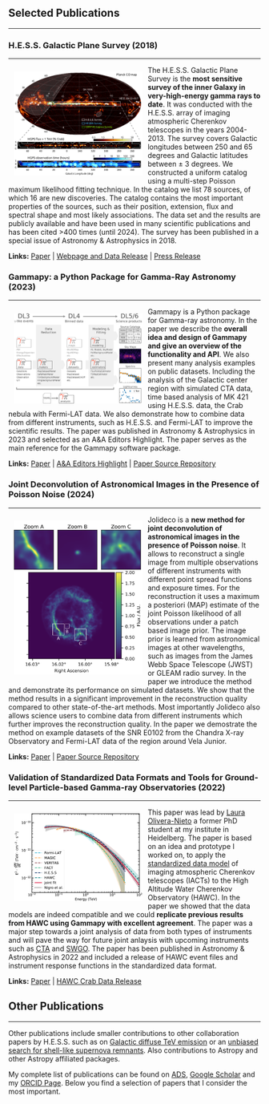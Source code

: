 ## Selected Publications
________________________

### H.E.S.S. Galactic Plane Survey (2018)
__________________________________
<img src="static/images/hgps-overview.png" alt="drawing" style="float:left;width:256px;margin:0.8em;"/>

The H.E.S.S. Galactic Plane Survey is the **most sensitive survey of the inner Galaxy in very-high-energy gamma rays to date**. It was conducted with the H.E.S.S. array of imaging atmospheric Cherenkov telescopes in the years 2004-2013. The survey covers Galactic longitudes between 250 and 65 degrees and Galactic latitudes between ± 3 degrees. 
We constructed a uniform catalog using a multi-step Poisson maximum likelihood fitting technique. In the catalog we list 78 sources, of which 16 are new discoveries. The catalog contains the most important properties of the sources, such as their position, extension, flux and spectral shape and most likely associations. The data set and the results are publicly available and have been used in many scientific publications and has been cited >400 times (until 2024). The survey has been published in a special issue of Astronomy & Astrophysics in 2018.

**Links:** [Paper](https://www.aanda.org/articles/aa/full_html/2018/04/aa32098-17/aa32098-17.html) | [Webpage and Data Release](https://www.mpi-hd.mpg.de/HESS/hgps/) | [Press Release](https://www.mpi-hd.mpg.de/HESS/pages/press/2018/AA-Special-Issue/)



### Gammapy: a Python Package for Gamma-Ray Astronomy (2023)
_____________________________________________________
<img src="static/images/gammapy-paper.jpg" alt="drawing" style="float:left;width:256px;margin:0.8em;"/>

Gammapy is a Python package for Gamma-ray astronomy. In the paper we describe the **overall idea and design of Gammapy and give an overview of the functionality and API**. We also present many analysis examples on public datasets. Including the analysis of the Galactic center region with simulated CTA data, time based analysis of MK 421 using H.E.S.S. data, the Crab nebula with Fermi-LAT data. We also demonstrate how to combine data from different instruments, such as H.E.S.S. and Fermi-LAT to improve the scientific results. The paper was published in Astronomy & Astrophysics in 2023 and selected as an A&A Editors Highlight. The paper serves as the main reference for the Gammapy software package.

**Links:** [Paper](https://www.aanda.org/articles/aa/full_html/2023/10/aa46488-23/aa46488-23.html) | [A&A Editors Highlight](https://www.aanda.org/2023-highlights/2907) | [Paper Source Repository](https://github.com/gammapy/gammapy-v1.0-paper)



### Joint Deconvolution of Astronomical Images in the Presence of Poisson Noise (2024)
________________________________________________________________________________
<img src="static/images/jolideco-paper.png" alt="drawing" style="float:left;width:256px;margin:0.8em;"/>

Jolideco is a **new method for joint deconvolution of astronomical images in the presence of Poisson noise**. It allows to reconstruct a single image from multiple observations of different instruments with different point spread functions and exposure times. For the reconstruction it uses a maximum a posteriori (MAP) estimate of the joint Poisson likelihood of all observations under a patch based image prior. The image prior is learned from astronomical images at other wavelengths, such as images from the James Webb Space Telescope (JWST) or GLEAM radio survey. In the paper we introduce the method and demonstrate its performance on simulated datasets. We show that the method results in a significant improvement in the reconstruction quality compared to other state-of-the-art methods. Most importantly Jolideco also allows science users to combine data from different instruments which further improves the reconstruction quality. In the paper we demostrate the method on example datasets of the SNR E0102 from the Chandra X-ray Observatory and Fermi-LAT data of the region around Vela Junior.

**Links:** [Paper]() | [Paper Source Repository](https://github.com/jolideco/jolideco-paper)



### Validation of Standardized Data Formats and Tools for Ground-level Particle-based Gamma-ray Observatories (2022)
__________________________________
<img src="static/images/gammapy-hawc-paper.jpg" alt="drawing" style="float:left;width:256px;margin:0.8em;"/>

This paper was lead by [Laura Olivera-Nieto](https://orcid.org/0000-0002-9105-0518) a former PhD student at my institute in Heidelberg. The paper is based on an idea and prototype I worked on, to apply the [standardized data model](https://gamma-astro-data-formats.readthedocs.io/en/) of imaging atmospheric Cherenkov telescopes (IACTs) to the High Altitude Water Cherenkov Observatory (HAWC). In the paper we showed that the data models are indeed compatible and we could **replicate previous results from HAWC using Gammapy with excellent agreement**. The paper was a major step towards a joint analysis of data from both types of instruments and will pave the way for future joint anlaysis with upcoming instruments such as [CTA](https://www.ctao.org) and [SWGO](https://www.swgo.org). The paper has been published in Astronomy & Astrophysics in 2022 and included a release of HAWC event files  and instrument response functions in the  standardized data format.

**Links:** 
[Paper](https://www.aanda.org/articles/aa/full_html/2018/04/aa32098-17/aa32098-17.html) | [HAWC Crab Data Release](https://data.hawc-observatory.org/datasets/crab_events_pass4/index.php) 

## Other Publications
_____________________
Other publications include smaller contributions to other collaboration papers by H.E.S.S. such as on [Galactic diffuse TeV emission]() or an [unbiased search for shell-like supernova remnants](). Also contributions to Astropy and other Astropy affiliated packages. 

My complete list of publications can be found on [ADS](https://ui.adsabs.harvard.edu/search/q=orcid%3A0000-0003-4568-7005&sort=date+desc), [Google Scholar](https://scholar.google.com/citations?user=vH26Bj0AAAAJ&hl=de) and my [ORCID Page](https://orcid.org/0000-0003-4568-7005). Below you find a selection of papers that I consider the most important.
